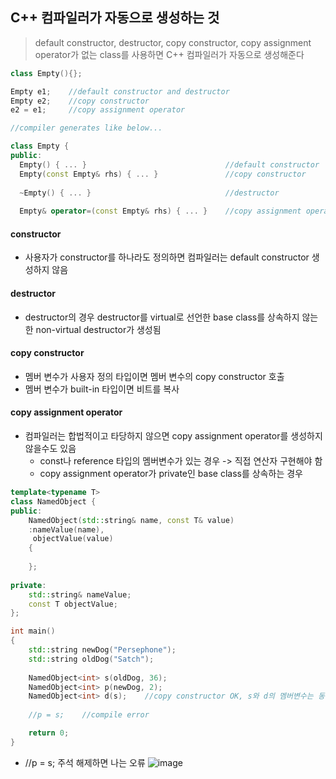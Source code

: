 ## C++ 컴파일러가 자동으로 생성하는 것
> default constructor, destructor, copy constructor, copy assignment operator가 없는 class를 사용하면
> C++ 컴파일러가 자동으로 생성해준다
```c++
class Empty(){};

Empty e1;    //default constructor and destructor
Empty e2;    //copy constructor
e2 = e1;     //copy assignment operator

//compiler generates like below...

class Empty {
public:
  Empty() { ... }                               //default constructor
  Empty(const Empty& rhs) { ... }               //copy constructor
  
  ~Empty() { ... }                              //destructor
  
  Empty& operator=(const Empty& rhs) { ... }    //copy assignment operator
```
#### constructor
- 사용자가 constructor를 하나라도 정의하면 컴파일러는 default constructor 생성하지 않음
#### destructor
- destructor의 경우 destructor를 virtual로 선언한 base class를 상속하지 않는한 non-virtual destructor가 생성됨
#### copy constructor
- 멤버 변수가 사용자 정의 타입이면 멤버 변수의 copy constructor 호출
- 멤버 변수가 built-in 타입이면 비트를 복사
#### copy assignment operator
- 컴파일러는 합법적이고 타당하지 않으면 copy assignment operator를 생성하지 않을수도 있음
    - const나 reference 타입의 멤버변수가 있는 경우 -> 직접 연산자 구현해야 함
    - copy assignment operator가 private인 base class를 상속하는 경우
```c++
template<typename T>
class NamedObject {
public:
    NamedObject(std::string& name, const T& value) 
    :nameValue(name),
     objectValue(value)
    { 
      
    };
    
private:
    std::string& nameValue;
    const T objectValue;
};

int main()
{
    std::string newDog("Persephone");
    std::string oldDog("Satch");
    
    NamedObject<int> s(oldDog, 36);
    NamedObject<int> p(newDog, 2);
    NamedObject<int> d(s);    //copy constructor OK, s와 d의 멤버변수는 동일한 객체를 바라봄
    
    //p = s;    //compile error

    return 0;
}
```   
- //p = s; 주석 해제하면 나는 오류
![image](https://user-images.githubusercontent.com/33726146/112628272-02d91b80-8e76-11eb-87c7-6b24d067e8a0.png)

